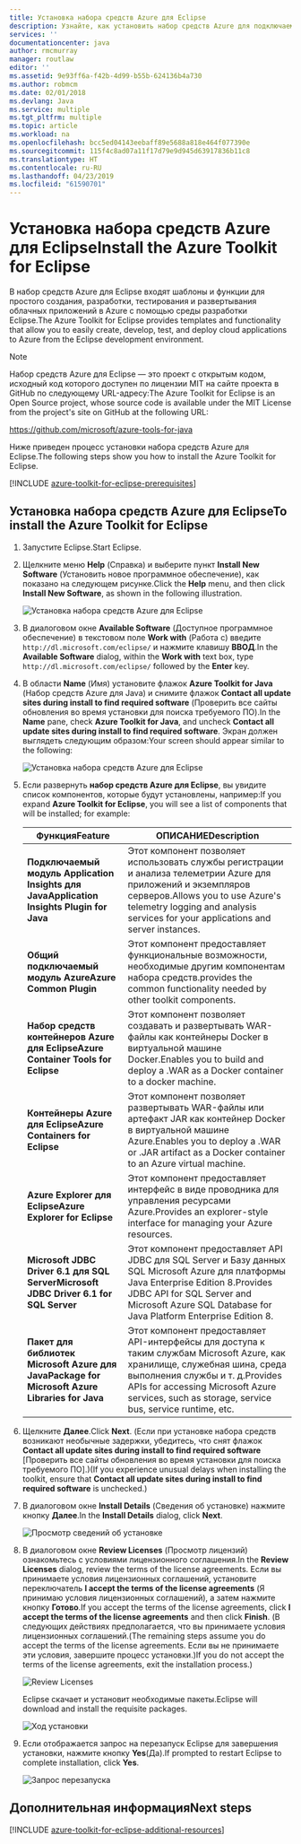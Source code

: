 ```yaml
---
title: Установка набора средств Azure для Eclipse
description: Узнайте, как установить набор средств Azure для подключаемого модуля Eclipse, чтобы создавать и развертывать облачные приложения в Azure.
services: ''
documentationcenter: java
author: rmcmurray
manager: routlaw
editor: ''
ms.assetid: 9e93ff6a-f42b-4d99-b55b-624136b4a730
ms.author: robmcm
ms.date: 02/01/2018
ms.devlang: Java
ms.service: multiple
ms.tgt_pltfrm: multiple
ms.topic: article
ms.workload: na
ms.openlocfilehash: bcc5ed04143eebaff89e5688a818e464f077390e
ms.sourcegitcommit: 115f4c8ad07a11f17d79e9d945d63917836b11c8
ms.translationtype: HT
ms.contentlocale: ru-RU
ms.lasthandoff: 04/23/2019
ms.locfileid: "61590701"
---
```

# <a name="install-the-azure-toolkit-for-eclipse"></a><span data-ttu-id="4d7a3-103">Установка набора средств Azure для Eclipse</span><span class="sxs-lookup"><span data-stu-id="4d7a3-103">Install the Azure Toolkit for Eclipse</span></span>

<span data-ttu-id="4d7a3-104">В набор средств Azure для Eclipse входят шаблоны и функции для простого создания, разработки, тестирования и развертывания облачных приложений в Azure с помощью среды разработки Eclipse.</span><span class="sxs-lookup"><span data-stu-id="4d7a3-104">The Azure Toolkit for Eclipse provides templates and functionality that allow you to easily create, develop, test, and deploy cloud applications to Azure from the Eclipse development environment.</span></span>

> [!NOTE] 
> 
> <span data-ttu-id="4d7a3-105">Набор средств Azure для Eclipse — это проект с открытым кодом, исходный код которого доступен по лицензии MIT на сайте проекта в GitHub по следующему URL-адресу:</span><span class="sxs-lookup"><span data-stu-id="4d7a3-105">The Azure Toolkit for Eclipse is an Open Source project, whose source code is available under the MIT License from the project's site on GitHub at the following URL:</span></span> 
> 
> <https://github.com/microsoft/azure-tools-for-java> 
> 

<span data-ttu-id="4d7a3-106">Ниже приведен процесс установки набора средств Azure для Eclipse.</span><span class="sxs-lookup"><span data-stu-id="4d7a3-106">The following steps show you how to install the Azure Toolkit for Eclipse.</span></span>

[!INCLUDE [azure-toolkit-for-eclipse-prerequisites](../includes/azure-toolkit-for-eclipse-prerequisites.md)]

## <a name="to-install-the-azure-toolkit-for-eclipse"></a><span data-ttu-id="4d7a3-107">Установка набора средств Azure для Eclipse</span><span class="sxs-lookup"><span data-stu-id="4d7a3-107">To install the Azure Toolkit for Eclipse</span></span>

1. <span data-ttu-id="4d7a3-108">Запустите Eclipse.</span><span class="sxs-lookup"><span data-stu-id="4d7a3-108">Start Eclipse.</span></span>

1. <span data-ttu-id="4d7a3-109">Щелкните меню **Help** (Справка) и выберите пункт **Install New Software** (Установить новое программное обеспечение), как показано на следующем рисунке.</span><span class="sxs-lookup"><span data-stu-id="4d7a3-109">Click the **Help** menu, and then click **Install New Software**, as shown in the following illustration.</span></span>
   
   ![Установка набора средств Azure для Eclipse][01]

1. <span data-ttu-id="4d7a3-111">В диалоговом окне **Available Software** (Доступное программное обеспечение) в текстовом поле **Work with** (Работа с) введите `http://dl.microsoft.com/eclipse/` и нажмите клавишу **ВВОД**.</span><span class="sxs-lookup"><span data-stu-id="4d7a3-111">In the **Available Software** dialog, within the **Work with** text box, type `http://dl.microsoft.com/eclipse/` followed by the **Enter** key.</span></span>

1. <span data-ttu-id="4d7a3-112">В области **Name** (Имя) установите флажок **Azure Toolkit for Java** (Набор средств Azure для Java) и снимите флажок **Contact all update sites during install to find required software** (Проверить все сайты обновления во время установки для поиска требуемого ПО).</span><span class="sxs-lookup"><span data-stu-id="4d7a3-112">In the **Name** pane, check **Azure Toolkit for Java**, and uncheck **Contact all update sites during install to find required software**.</span></span> <span data-ttu-id="4d7a3-113">Экран должен выглядеть следующим образом:</span><span class="sxs-lookup"><span data-stu-id="4d7a3-113">Your screen should appear similar to the following:</span></span>
   
   ![Установка набора средств Azure для Eclipse][02]

1. <span data-ttu-id="4d7a3-115">Если развернуть **набор средств Azure для Eclipse**, вы увидите список компонентов, которые будут установлены, например:</span><span class="sxs-lookup"><span data-stu-id="4d7a3-115">If you expand **Azure Toolkit for Eclipse**, you will see a list of components that will be installed; for example:</span></span>

   | <span data-ttu-id="4d7a3-116">Функция</span><span class="sxs-lookup"><span data-stu-id="4d7a3-116">Feature</span></span> | <span data-ttu-id="4d7a3-117">ОПИСАНИЕ</span><span class="sxs-lookup"><span data-stu-id="4d7a3-117">Description</span></span> | 
   |---|---| 
   | <span data-ttu-id="4d7a3-118">**Подключаемый модуль Application Insights для Java**</span><span class="sxs-lookup"><span data-stu-id="4d7a3-118">**Application Insights Plugin for Java**</span></span> | <span data-ttu-id="4d7a3-119">Этот компонент позволяет использовать службы регистрации и анализа телеметрии Azure для приложений и экземпляров серверов.</span><span class="sxs-lookup"><span data-stu-id="4d7a3-119">Allows you to use Azure's telemetry logging and analysis services for your applications and server instances.</span></span> | 
   | <span data-ttu-id="4d7a3-120">**Общий подключаемый модуль Azure**</span><span class="sxs-lookup"><span data-stu-id="4d7a3-120">**Azure Common Plugin**</span></span> | <span data-ttu-id="4d7a3-121">Этот компонент предоставляет функциональные возможности, необходимые другим компонентам набора средств.</span><span class="sxs-lookup"><span data-stu-id="4d7a3-121">provides the common functionality needed by other toolkit components.</span></span> | 
   | <span data-ttu-id="4d7a3-122">**Набор средств контейнеров Azure для Eclipse**</span><span class="sxs-lookup"><span data-stu-id="4d7a3-122">**Azure Container Tools for Eclipse**</span></span> | <span data-ttu-id="4d7a3-123">Этот компонент позволяет создавать и развертывать WAR-файлы как контейнеры Docker в виртуальной машине Docker.</span><span class="sxs-lookup"><span data-stu-id="4d7a3-123">Enables you to build and deploy a .WAR as a Docker container to a docker machine.</span></span> | 
   | <span data-ttu-id="4d7a3-124">**Контейнеры Azure для Eclipse**</span><span class="sxs-lookup"><span data-stu-id="4d7a3-124">**Azure Containers for Eclipse**</span></span> | <span data-ttu-id="4d7a3-125">Этот компонент позволяет развертывать WAR-файлы или артефакт JAR как контейнер Docker в виртуальной машине Azure.</span><span class="sxs-lookup"><span data-stu-id="4d7a3-125">Enables you to deploy a .WAR or .JAR artifact as a Docker container to an Azure virtual machine.</span></span> | 
   | <span data-ttu-id="4d7a3-126">**Azure Explorer для Eclipse**</span><span class="sxs-lookup"><span data-stu-id="4d7a3-126">**Azure Explorer for Eclipse**</span></span> | <span data-ttu-id="4d7a3-127">Этот компонент предоставляет интерфейс в виде проводника для управления ресурсами Azure.</span><span class="sxs-lookup"><span data-stu-id="4d7a3-127">Provides an explorer-style interface for managing your Azure resources.</span></span> | 
   | <span data-ttu-id="4d7a3-128">**Microsoft JDBC Driver 6.1 для SQL Server**</span><span class="sxs-lookup"><span data-stu-id="4d7a3-128">**Microsoft JDBC Driver 6.1 for SQL Server**</span></span> | <span data-ttu-id="4d7a3-129">Этот компонент предоставляет API JDBC для SQL Server и Базу данных SQL Microsoft Azure для платформы Java Enterprise Edition 8.</span><span class="sxs-lookup"><span data-stu-id="4d7a3-129">Provides JDBC API for SQL Server and Microsoft Azure SQL Database for Java Platform Enterprise Edition 8.</span></span> | 
   | <span data-ttu-id="4d7a3-130">**Пакет для библиотек Microsoft Azure для Java**</span><span class="sxs-lookup"><span data-stu-id="4d7a3-130">**Package for Microsoft Azure Libraries for Java**</span></span> | <span data-ttu-id="4d7a3-131">Этот компонент предоставляет API-интерфейсы для доступа к таким службам Microsoft Azure, как хранилище, служебная шина, среда выполнения службы и т. д.</span><span class="sxs-lookup"><span data-stu-id="4d7a3-131">Provides APIs for accessing Microsoft Azure services, such as storage, service bus, service runtime, etc.</span></span> | 

1. <span data-ttu-id="4d7a3-132">Щелкните **Далее**.</span><span class="sxs-lookup"><span data-stu-id="4d7a3-132">Click **Next**.</span></span> <span data-ttu-id="4d7a3-133">(Если при установке набора средств возникают необычные задержки, убедитесь, что снят флажок **Contact all update sites during install to find required software** [Проверить все сайты обновления во время установки для поиска требуемого ПО].)</span><span class="sxs-lookup"><span data-stu-id="4d7a3-133">(If you experience unusual delays when installing the toolkit, ensure that **Contact all update sites during install to find required software** is unchecked.)</span></span>

1. <span data-ttu-id="4d7a3-134">В диалоговом окне **Install Details** (Сведения об установке) нажмите кнопку **Далее**.</span><span class="sxs-lookup"><span data-stu-id="4d7a3-134">In the **Install Details** dialog, click **Next**.</span></span>
   
   ![Просмотр сведений об установке][03]

1. <span data-ttu-id="4d7a3-136">В диалоговом окне **Review Licenses** (Просмотр лицензий) ознакомьтесь с условиями лицензионного соглашения.</span><span class="sxs-lookup"><span data-stu-id="4d7a3-136">In the **Review Licenses** dialog, review the terms of the license agreements.</span></span> <span data-ttu-id="4d7a3-137">Если вы принимаете условия лицензионных соглашений, установите переключатель **I accept the terms of the license agreements** (Я принимаю условия лицензионных соглашений), а затем нажмите кнопку **Готово**.</span><span class="sxs-lookup"><span data-stu-id="4d7a3-137">If you accept the terms of the license agreements, click **I accept the terms of the license agreements** and then click **Finish**.</span></span> <span data-ttu-id="4d7a3-138">(В следующих действиях предполагается, что вы принимаете условия лицензионных соглашений.</span><span class="sxs-lookup"><span data-stu-id="4d7a3-138">(The remaining steps assume you do accept the terms of the license agreements.</span></span> <span data-ttu-id="4d7a3-139">Если вы не принимаете эти условия, завершите процесс установки.)</span><span class="sxs-lookup"><span data-stu-id="4d7a3-139">If you do not accept the terms of the license agreements, exit the installation process.)</span></span>
   
   ![Review Licenses][04]
   
   <span data-ttu-id="4d7a3-141">Eclipse скачает и установит необходимые пакеты.</span><span class="sxs-lookup"><span data-stu-id="4d7a3-141">Eclipse will download and install the requisite packages.</span></span>
   
   ![Ход установки][05]

1. <span data-ttu-id="4d7a3-143">Если отображается запрос на перезапуск Eclipse для завершения установки, нажмите кнопку **Yes**(Да).</span><span class="sxs-lookup"><span data-stu-id="4d7a3-143">If prompted to restart Eclipse to complete installation, click **Yes**.</span></span>
   
   ![Запрос перезапуска][06]

## <a name="next-steps"></a><span data-ttu-id="4d7a3-145">Дополнительная информация</span><span class="sxs-lookup"><span data-stu-id="4d7a3-145">Next steps</span></span>

[!INCLUDE [azure-toolkit-for-eclipse-additional-resources](../includes/azure-toolkit-for-eclipse-additional-resources.md)]

<!-- URL List -->

<!-- Legacy MSDN URL = https://msdn.microsoft.com/library/azure/hh690946.aspx -->

<!-- IMG List -->

[01]: media/azure-toolkit-for-eclipse-installation/eclipse-installation-01.png
[02]: media/azure-toolkit-for-eclipse-installation/eclipse-installation-02.png
[03]: media/azure-toolkit-for-eclipse-installation/eclipse-installation-03.png
[04]: media/azure-toolkit-for-eclipse-installation/eclipse-installation-04.png
[05]: media/azure-toolkit-for-eclipse-installation/eclipse-installation-05.png
[06]: media/azure-toolkit-for-eclipse-installation/eclipse-installation-06.png
